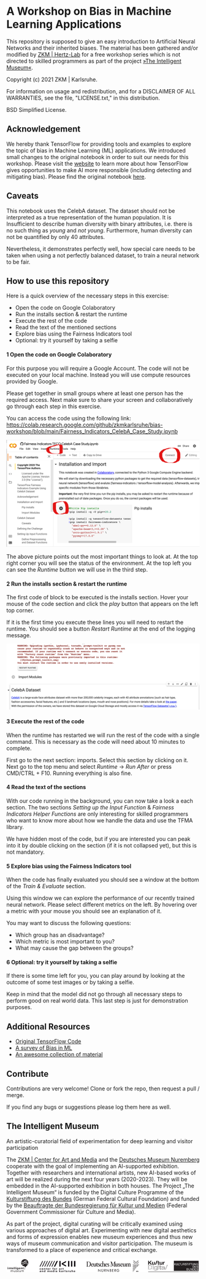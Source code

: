 A Workshop on Bias in Machine Learning Applications
============

This repository is supposed to give an easy introduction to Artificial Neural Networks and their inherited biases. The material has been gathered and/or modified by [ZKM | Hertz-Lab](https://zkm.de/en/about-the-zkm/organization/hertz-lab) for a free workshop series which is not directed to skilled programmers as part of the project [»The Intelligent Museum«](#the-intelligent-museum).

Copyright (c) 2021 ZKM | Karlsruhe.

For information on usage and redistribution, and for a DISCLAIMER OF ALL
WARRANTIES, see the file, "LICENSE.txt," in this distribution.

BSD Simplified License.

Acknowledgement
-----------

We hereby thank TensorFlow for providing tools and examples to explore the topic of bias in Machine Learning (ML) applications.
We introduced small changes to the original notebook in order to suit our needs for this workshop. Please visit the [website](https://www.tensorflow.org/responsible_ai/) to learn more about how TensorFlow gives opportunities to make AI more responsible (including detecting and mitigating bias). Please find the original notebook [here](https://www.tensorflow.org/responsible_ai/fairness_indicators/tutorials/Fairness_Indicators_TFCO_CelebA_Case_Study).

Caveats
-----------
This notebook uses the CelebA dataset. The dataset should not be interpreted as a true representation of the human population. 
It is Insufficient to describe human diversity with binary attributes, i.e. there is no such thing as *young* and *not young*.
Furthermore, human diversity can not be quantified by only 40 attributes.

Nevertheless, it demonstrates perfectly well, how special care needs to be taken when using a not perfectly balanced dataset, to train a neural network to be fair.


How to use this repository
-----------
Here is a quick overview of the necessary steps in this exercise:
- Open the code on Google Colaboratory
- Run the installs section & restart the runtime
- Execute the rest of the code
- Read the text of the mentioned sections
- Explore bias using the Fairness Indicators tool
- Optional: try it yourself by taking a selfie



#### 1 Open the code on Google Colaboratory
For this purpose you will require a Google Account. The code will not be executed on your local machine. Instead you will use compute resources provided by Google.

Please get together in small groups where at least one person has the required access. Next make sure to share your screen and collaboratively go through each step in this exercise.

You can access the code using the following link: https://colab.research.google.com/github/zkmkarlsruhe/bias-workshop/blob/main/Fairness_Indicators_CelebA_Case_Study.ipynb

![](media/colab_interface.png)

The above picture points out the most important things to look at.
At the top right corner you will see the status of the environment. At the top left you can see the *Runtime* button we will use in the third step.

#### 2 Run the installs section & restart the runtime
The first code of block to be executed is the installs section. Hover your mouse of the code section and click the *play* button that appears on the left top corner.

If it is the first time you execute these lines you will need to restart the runtime. You should see a button *Restart Runtime* at the end of the logging message.

![](media/restart_runtime.png)


#### 3 Execute the rest of the code
When the runtime has restarted we will run the rest of the code with a single command. This is necessary as the code will need about 10 minutes to complete.

First go to the next section: imports. Select this section by clicking on it. Next go to the top menu and select *Runtime* -> *Run After* or press CMD/CTRL + F10. Running everything is also fine.


#### 4 Read the text of the sections
With our code running in the background, you can now take a look a each section. The two sections *Setting up the Input Function* & *Fairness Indicators Helper Functions* are only interesting for skilled programmers who want to know more about how we handle the data and use the TFMA library.

We have hidden most of the code, but if you are interested you can peak into it by double clicking on the section (if it is not collapsed yet), but this is not mandatory.


#### 5 Explore bias using the Fairness Indicators tool
When the code has finally evaluated you should see a window at the bottom of the *Train & Evaluate* section.

Using this window we can explore the performance of our recently trained neural network. Please select different metrics on the left. By hovering over a metric with your mouse you should see an explanation of it.

You may want to discuss the following questions:
- Which group has an disadvantage?
- Which metric is most important to you?
- What may cause the gap between the groups?


#### 6 Optional: try it yourself by taking a selfie
If there is some time left for you, you can play around by looking at the outcome of some test images or by taking a selfie.

Keep in mind that the model did not go through all necessary steps to perform good on real world data. This last step is just for demonstration purposes.

Additional Resources
--------------------

- [Original TensorFlow Code](https://colab.research.google.com/github/tensorflow/fairness-indicators/blob/master/g3doc/tutorials/Fairness_Indicators_TFCO_CelebA_Case_Study.ipynb)
- [A survey of Bias in ML](https://arxiv.org/pdf/1908.09635.pdf)
- [An awesome collection of material](https://github.com/datamllab/awesome-fairness-in-ai)


Contribute
----------


Contributions are very welcome! Clone or fork the repo, then request a pull / merge.

If you find any bugs or suggestions please log them here as well.

The Intelligent Museum
----------------------

An artistic-curatorial field of experimentation for deep learning and visitor participation

The [ZKM | Center for Art and Media](https://zkm.de/en) and the [Deutsches Museum Nuremberg](https://www.deutsches-museum.de/en/nuernberg/information/) cooperate with the goal of implementing an AI-supported exhibition. Together with researchers and international artists, new AI-based works of art will be realized during the next four years (2020-2023).  They will be embedded in the AI-supported exhibition in both houses. The Project „The Intelligent Museum“ is funded by the Digital Culture Programme of the [Kulturstiftung des Bundes](https://www.kulturstiftung-des-bundes.de/en) (German Federal Cultural Foundation) and funded by the [Beauftragte der Bundesregierung für Kultur und Medien](https://www.bundesregierung.de/breg-de/bundesregierung/staatsministerin-fuer-kultur-und-medien) (Federal Government Commissioner für Culture and Media).

As part of the project, digital curating will be critically examined using various approaches of digital art. Experimenting with new digital aesthetics and forms of expression enables new museum experiences and thus new ways of museum communication and visitor participation. The museum is transformed to a place of experience and critical exchange.

![Logo](media/Logo_ZKM_DMN_KSB.png)
